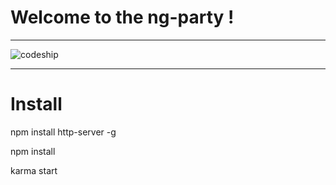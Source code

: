 # Welcome to the ng-party ! 
---

![codeship](https://codeship.com/projects/13985450-0d74-0134-3652-367f13c030d3/status?branch=master "CodeShip")

---

# Install

npm install http-server -g

npm install

karma start 


